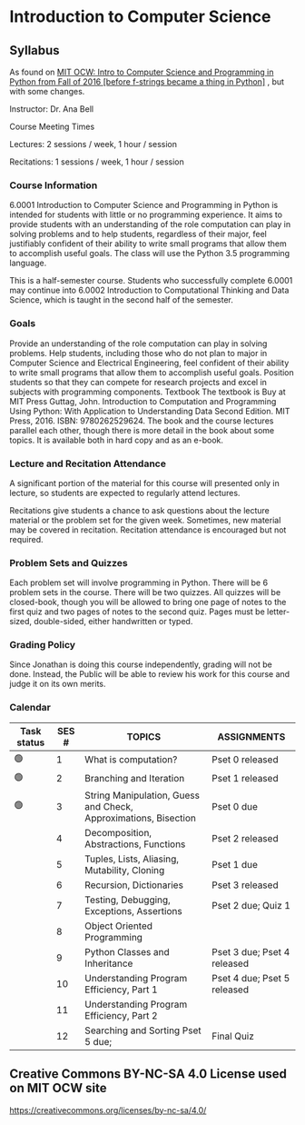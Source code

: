 # Introduction to Computer Science

## Syllabus

As found on <a href="https://ocw.mit.edu/courses/6-0001-introduction-to-computer-science-and-programming-in-python-fall-2016/pages/syllabus/" target="_blank">MIT OCW: Intro to Computer Science and Programming in Python from Fall of 2016 [before f-strings became a thing in Python]</a> , but with some changes.

Instructor: Dr. Ana Bell

Course Meeting Times

Lectures: 2 sessions / week, 1 hour / session

Recitations: 1 sessions / week, 1 hour / session

### Course Information

6.0001 Introduction to Computer Science and Programming in Python is intended for students with little or no programming experience. It aims to provide students with an understanding of the role computation can play in solving problems and to help students, regardless of their major, feel justifiably confident of their ability to write small programs that allow them to accomplish useful goals. The class will use the Python 3.5 programming language.

This is a half-semester course. Students who successfully complete 6.0001 may continue into 6.0002 Introduction to Computational Thinking and Data Science, which is taught in the second half of the semester.

### Goals

Provide an understanding of the role computation can play in solving problems.
Help students, including those who do not plan to major in Computer Science and Electrical Engineering, feel confident of their ability to write small programs that allow them to accomplish useful goals.
Position students so that they can compete for research projects and excel in subjects with programming components.
Textbook
The textbook is Buy at MIT Press Guttag, John. Introduction to Computation and Programming Using Python: With Application to Understanding Data Second Edition. MIT Press, 2016. ISBN: 9780262529624. The book and the course lectures parallel each other, though there is more detail in the book about some topics. It is available both in hard copy and as an e-book.

### Lecture and Recitation Attendance

A significant portion of the material for this course will presented only in lecture, so students are expected to regularly attend lectures.

Recitations give students a chance to ask questions about the lecture material or the problem set for the given week. Sometimes, new material may be covered in recitation. Recitation attendance is encouraged but not required.

### Problem Sets and Quizzes

Each problem set will involve programming in Python. There will be 6 problem sets in the course. There will be two quizzes. All quizzes will be closed-book, though you will be allowed to bring one page of notes to the first quiz and two pages of notes to the second quiz. Pages must be letter-sized, double-sided, either handwritten or typed.

### Grading Policy

Since Jonathan is doing this course independently, grading will not be done. Instead, the Public will be able to review his work for this course and judge it on its own merits. 


### Calendar

|Task status|SES #|	TOPICS|	ASSIGNMENTS|
|-|-|-|-|
|🟢|1|	What is computation?|Pset 0 released|
|🟢|2|	Branching and Iteration|	Pset 1 released|
|🟢|3|	String Manipulation, Guess and Check, Approximations, Bisection	|Pset 0 due|
||4|	Decomposition, Abstractions, Functions	|Pset 2 released|
||5|	Tuples, Lists, Aliasing, Mutability, Cloning	|Pset 1 due|
||6|	Recursion, Dictionaries|	Pset 3 released|
||7|	Testing, Debugging, Exceptions, Assertions	|Pset 2 due; Quiz 1|
||8|	Object Oriented Programming	||
||9|	Python Classes and Inheritance|	Pset 3 due; Pset 4 released|
||10|	Understanding Program Efficiency, Part 1	|Pset 4 due; Pset 5 released|
||11|	Understanding Program Efficiency, Part 2	|| 
||12|	Searching and Sorting	Pset 5 due; |Final Quiz|




## Creative Commons BY-NC-SA 4.0 License used on MIT OCW site

https://creativecommons.org/licenses/by-nc-sa/4.0/ 
